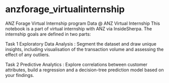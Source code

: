 # anzforage_virtualinternship
ANZ Forage Virtual Internship program
Data @ ANZ Virtual Internship
This notebook is a part of virtual internship with ANZ via InsideSherpa. The internship goals are defined in two parts:

Task 1
Exploratory Data Analysis : Segment the dataset and draw unique insights, including visualisation of the transaction volume and assessing the effect of any outliers.

Task 2
Predictive Analytics : Explore correlations between customer attributes, build a regression and a decision-tree prediction model based on your findings.



